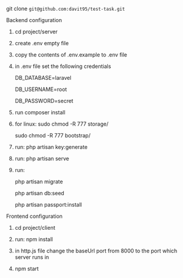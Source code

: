 
git clone `git@github.com:davit95/test-task.git`

Backend configuration

1) cd project/server

2) create .env empty file 

3) copy the contents of .env.example to .env file

4) in .env file set the following credentials

	DB_DATABASE=laravel

	DB_USERNAME=root

	DB_PASSWORD=secret

5) run composer install

6) for linux: 
	sudo chmod -R 777 storage/

	sudo chmod -R 777 bootstrap/

7) run:
	php artisan key:generate

8) run:
	php artisan serve

9) run:

	php artisan migrate
	
	php artisan db:seed

	php artisan passport:install

Frontend configuration

1) cd project/client

2) run:
	npm install

3) in http.js file change the baseUrl port from 8000 to the port which server runs in

4) npm start